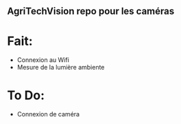## AgriTechVision repo pour les caméras

# Fait:
- Connexion au Wifi
- Mesure de la lumière ambiente

# To Do: 
- Connexion de caméra
